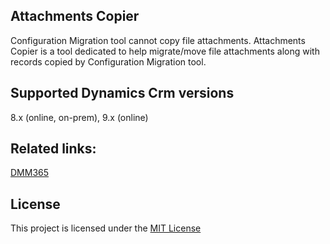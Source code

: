 ## Attachments Copier 


Configuration Migration tool cannot copy file attachments.
Attachments Copier is a tool dedicated to help migrate/move file attachments 
along with records copied by Configuration Migration tool.

## Supported Dynamics Crm versions

8.x (online, on-prem), 9.x (online)

## Related links:
[DMM365]( https://github.com/mkalinov/DMM365)


## License

This project is licensed under the [MIT License](https://opensource.org/licenses/MIT) 

